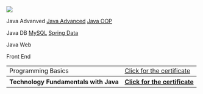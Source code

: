 <img src="https://softuni.bg/content/images/svg-logos/software-university-logo.svg">

<table>
  <tr col-span=2>
    <td>Programming Basics</td>
    <td><a target="_blank" href="https://softuni.bg/certificates/details/61920/c61c3ccc">Click for the certificate</a></td>
  </tr>
  <tr col-span=2>
    <th>Technology Fundamentals with Java</th>
    <th>
      <a target="_blank" href="https://softuni.bg/certificates/details/65615/b8f50808" >Click for the certificate</a>
    </th>
   </tr>
  
Java Advanved
<a href="https://softuni.bg/certificates/details/67986/38bb9c72">Java Advanced</a>
<a href="https://softuni.bg/certificates/details/69455/fd5e2196">Java OOP</a>

Java DB
<a href="https://softuni.bg/certificates/details/78885/9d8b4768">MySQL</a>
<a href="https://softuni.bg/certificates/details/79018/75381bf1">Spring Data</a>

Java Web

Front End
</table>
